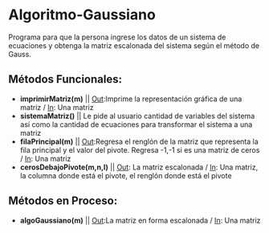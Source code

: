 # Algoritmo-Gaussiano
Programa para que la persona ingrese los datos de un sistema de ecuaciones y obtenga la matriz escalonada del sistema según el método de Gauss.

## Métodos Funcionales:
- **imprimirMatriz(m)** ||  <ins>Out</ins>:Imprime la representación gráfica de una matriz / <ins>In</ins>: Una matriz  
- **sistemaMatriz()** ||  Le pide al usuario cantidad de variables del sistema así como la cantidad de ecuaciones para transformar el sistema a una matriz
- **filaPrincipal(m)** ||  <ins>Out</ins>:Regresa el renglón de la matriz que representa la fila principal y el valor del pivote. Regresa -1,-1 si es una matriz de ceros / <ins>In</ins>: Una matriz 
- **cerosDebajoPivote(m,n,l)** ||  <ins>Out</ins>: La matriz escalonada / <ins>In</ins>: Una matriz, la columna donde está el pivote, el renglón donde está el pivote
 
## Métodos en Proceso:
- **algoGaussiano(m)** || <ins>Out</ins>:La matriz en forma escalonada / <ins>In</ins>: Una matriz 


